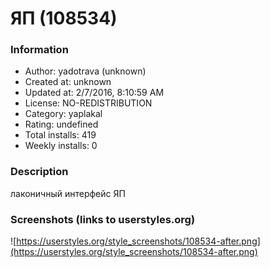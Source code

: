 # ЯП (108534)

### Information
- Author: yadotrava (unknown)
- Created at: unknown
- Updated at: 2/7/2016, 8:10:59 AM
- License: NO-REDISTRIBUTION
- Category: yaplakal
- Rating: undefined
- Total installs: 419
- Weekly installs: 0


### Description
лаконичный интерфейс ЯП


### Screenshots (links to userstyles.org)
![https://userstyles.org/style_screenshots/108534-after.png](https://userstyles.org/style_screenshots/108534-after.png)


